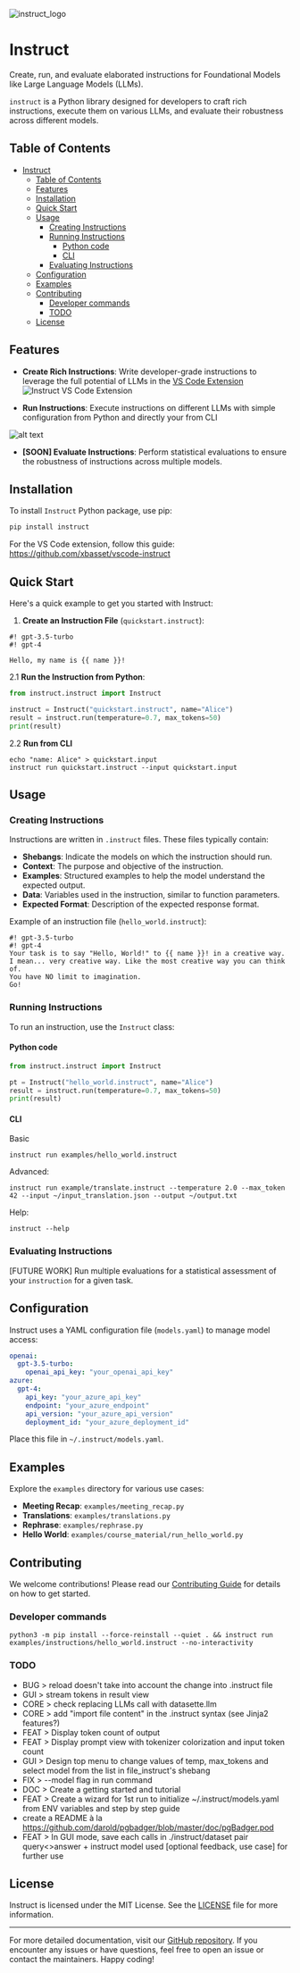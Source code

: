 ![instruct_logo](/assets/instruct_logo.png)

 # Instruct

Create, run, and evaluate elaborated instructions for Foundational Models like Large Language Models (LLMs).

`instruct` is a Python library designed for developers to craft rich instructions, execute them on various LLMs, and evaluate their robustness across different models.

## Table of Contents

- [Instruct](#instruct)
  - [Table of Contents](#table-of-contents)
  - [Features](#features)
  - [Installation](#installation)
  - [Quick Start](#quick-start)
  - [Usage](#usage)
    - [Creating Instructions](#creating-instructions)
    - [Running Instructions](#running-instructions)
      - [Python code](#python-code)
      - [CLI](#cli)
    - [Evaluating Instructions](#evaluating-instructions)
  - [Configuration](#configuration)
  - [Examples](#examples)
  - [Contributing](#contributing)
    - [Developer commands](#developer-commands)
    - [TODO](#todo)
  - [License](#license)

## Features

- **Create Rich Instructions**: Write developer-grade instructions to leverage the full potential of LLMs in the [VS Code Extension](https://github.com/xbasset/vscode-instruct)
![Instruct VS Code Extension](/assets/vscode-instruct.png)

- **Run Instructions**: Execute instructions on different LLMs with simple configuration from Python and directly your from CLI

![alt text](/assets/instruct-cli.png)

- **[SOON] Evaluate Instructions**: Perform statistical evaluations to ensure the robustness of instructions across multiple models.

## Installation

To install `Instruct` Python package, use pip:

```bash
pip install instruct
```

For the VS Code extension, follow this guide:
https://github.com/xbasset/vscode-instruct

## Quick Start

Here's a quick example to get you started with Instruct:

1. **Create an Instruction File** (`quickstart.instruct`):

```plaintext
#! gpt-3.5-turbo
#! gpt-4

Hello, my name is {{ name }}!
```

2.1 **Run the Instruction from Python**:

```python
from instruct.instruct import Instruct

instruct = Instruct("quickstart.instruct", name="Alice")
result = instruct.run(temperature=0.7, max_tokens=50)
print(result)
```

2.2 **Run from CLI**
```shell
echo "name: Alice" > quickstart.input
instruct run quickstart.instruct --input quickstart.input
```


## Usage

### Creating Instructions

Instructions are written in `.instruct` files. These files typically contain:

- **Shebangs**: Indicate the models on which the instruction should run.
- **Context**: The purpose and objective of the instruction.
- **Examples**: Structured examples to help the model understand the expected output.
- **Data**: Variables used in the instruction, similar to function parameters.
- **Expected Format**: Description of the expected response format.

Example of an instruction file (`hello_world.instruct`):

```
#! gpt-3.5-turbo
#! gpt-4
Your task is to say "Hello, World!" to {{ name }}! in a creative way. I mean... very creative way. Like the most creative way you can think of. 
You have NO limit to imagination.
Go!

```

### Running Instructions

To run an instruction, use the `Instruct` class:

#### Python code
```python
from instruct.instruct import Instruct

pt = Instruct("hello_world.instruct", name="Alice")
result = instruct.run(temperature=0.7, max_tokens=50)
print(result)
```

#### CLI
Basic
```shell
instruct run examples/hello_world.instruct
```

Advanced:
```shell
instruct run example/translate.instruct --temperature 2.0 --max_token 42 --input ~/input_translation.json --output ~/output.txt
```

Help:
```shell
instruct --help
```

### Evaluating Instructions

[FUTURE WORK] Run multiple evaluations for a statistical assessment of your `instruction` for a given task.

## Configuration

Instruct uses a YAML configuration file (`models.yaml`) to manage model access:

```yaml
openai:
  gpt-3.5-turbo:
    openai_api_key: "your_openai_api_key"
azure:
  gpt-4:
    api_key: "your_azure_api_key"
    endpoint: "your_azure_endpoint"
    api_version: "your_azure_api_version"
    deployment_id: "your_azure_deployment_id"
```

Place this file in `~/.instruct/models.yaml`.

## Examples

Explore the `examples` directory for various use cases:

- **Meeting Recap**: `examples/meeting_recap.py`
- **Translations**: `examples/translations.py`
- **Rephrase**: `examples/rephrase.py`
- **Hello World**: `examples/course_material/run_hello_world.py`

## Contributing

We welcome contributions! Please read our [Contributing Guide](CONTRIBUTING.md) for details on how to get started.

### Developer commands

```
python3 -m pip install --force-reinstall --quiet . && instruct run examples/instructions/hello_world.instruct --no-interactivity
```

### TODO
- BUG > reload doesn't take into account the change into .instruct file
- GUI > stream tokens in result view
- CORE > check replacing LLMs call with datasette.llm
- CORE > add "import file content" in the .instruct syntax (see Jinja2 features?)
- FEAT > Display token count of output
- FEAT > Display prompt view with tokenizer colorization and input token count
- GUI > Design top menu to change values of temp, max_tokens and select model from the list in file_instruct's shebang
- FIX > --model flag in run command
- DOC > Create a getting started and tutorial
- FEAT > Create a wizard for 1st run to initialize ~/.instruct/models.yaml from ENV variables and step by step guide
- create a README à la https://github.com/darold/pgbadger/blob/master/doc/pgBadger.pod
- FEAT > In GUI mode, save each calls in ./instruct/dataset pair query<>answer + instruct model used [optional feedback, use case] for further use

## License

Instruct is licensed under the MIT License. See the [LICENSE](LICENSE) file for more information.

---

For more detailed documentation, visit our [GitHub repository](https://github.com/xbasset/instruct). If you encounter any issues or have questions, feel free to open an issue or contact the maintainers. Happy coding!